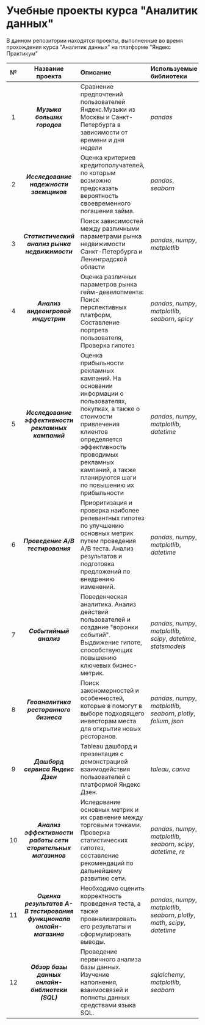 # Учебные проекты курса "Аналитик данных"

В данном репозитории находятся проекты, выполненные во время прохождения курса "Аналитик данных" на платформе "Яндекс Практикум"

| № | Название проекта | Описание | Используемые библиотеки |Ссылки| 
|:-:|:----------------:|:---------|:------------------------|:----:|
|1|***Музыка больших городов***|Сравнение предпочтений пользователей Яндекс.Музыки из Москвы и Санкт-Петербурга в зависимости от времени и дня недели|*pandas*|[Readme.md](https://github.com/fomichev-a-d/yandex_practicum_projects/blob/cede83615111d8a1179e368e7d6efe733cc58fc0/1%20-%20big_cities_music/Readme.md)|
|2|***Исследование надежности заемщиков***|Оценка критериев кредитополучателей, по которым возможно предсказать вероятность своевременного погашения займа.|*pandas*, *seaborn*|[Readme.md](https://github.com/fomichev-a-d/yandex_practicum_projects/blob/cede83615111d8a1179e368e7d6efe733cc58fc0/2%20-%20borrower_reliability/Readme.md)|
|3|***Статистический анализ рынка недвижимости***|Поиск зависимостей между различными параметрами рынка недвижимости Санкт-Петербурга и Ленинградской области|*pandas*, *numpy*, *matplotlib*|[Readme.md](https://github.com/fomichev-a-d/yandex_practicum_projects/blob/cede83615111d8a1179e368e7d6efe733cc58fc0/3%20-%20real_estate/Readme.md)|
|4|***Анализ видеоигровой индустрии***|Оценка различных параметров рынка гейм-девелопмента: Поиск перспективных платформ, Составление портрета пользователя, Проверка гипотез|*pandas*, *numpy*, *matplotlib*, *seaborn*, *spicy*|[Readme.md](https://github.com/fomichev-a-d/yandex_practicum_projects/blob/cede83615111d8a1179e368e7d6efe733cc58fc0/4%20-%20gamedev/Readme.md)|
|5|***Исследование эффективности рекламных кампаний***|Оценка прибыльности рекламных кампаний. На основании информации о пользователях, покупках, а также о стоимости привлечения клиентов определяется эффективность проводимых рекламных кампаний, а также планируются шаги по повышению их прибыльности|*pandas*, *numpy*, *matplotlib*, *datetime*|[Readme.md](https://github.com/fomichev-a-d/yandex_practicum_projects/blob/cede83615111d8a1179e368e7d6efe733cc58fc0/5%20-%20marketing/Readme.md)|
|6|***Проведение A/B тестирования***|Приоритизация и проверка наиболее релевантных гипотез по улучшению основных метрик путем проведения A/B теста. Анализ результатов и подготовка предложений по внедрению изменений.|*pandas*, *numpy*, *matplotlib*, *datetime*|[Readme.md](https://github.com/fomichev-a-d/yandex_practicum_projects/blob/cede83615111d8a1179e368e7d6efe733cc58fc0/6%20-%20A-B_test/Readme.md)|
|7|***Событийный анализ***|Поведенческая аналитика. Анализ действий пользователей и создание "воронки событий". Выдвижение гипоте, способствующих повышению ключевых бизнес-метрик.|*pandas*, *numpy*, *matplotlib*, *scipy*, *datetime*, *statsmodels*|[Readme.md](https://github.com/fomichev-a-d/yandex_practicum_projects/blob/cede83615111d8a1179e368e7d6efe733cc58fc0/7%20-%20event-based_analysis/Readme.md)|
|8|***Геоаналитика ресторанного бизнеса***|Поиск закономерностей и особенностей, которые в помогут в выборе подходящего инвесторам места для открытия новых ресторанов.|*pandas*, *numpy*, *matplotlib*, *seaborn*, *plotly*, *folium*, *json*|[Readme.md](https://github.com/fomichev-a-d/yandex_practicum_projects/blob/e20ae99d12096af645e2b188cdeecda8d2ee120d/8%20-%20restaurants/Readme.md)|
|9|***Дашборд сервиса Яндекс Дзен***|Tableau дашборд и презентация с демонстрацией взаимодействия пользователей с платформой Яндекс Дзен.|*taleau*, *canva*|[Readme.md](https://github.com/fomichev-a-d/yandex_practicum_projects/blob/ddfcc60426148d3d24eb10f6226744fecaae44c0/9%20-%20zen_dashboard/Readme.md)|
|10|***Анализ эффективности работы сети сторительных магазинов***|Иследование основных метрик и их сравнение между торговыми точками. Проверка статистических гипотез, составление рекомендаций по дальнейшему развитию сети.|*pandas*, *numpy*, *matplotlib*, *seaborn*, *scipy*, *datetime*, *re*|[Readme.md](https://github.com/fomichev-a-d/yandex_practicum_projects/blob/8e34c687798e35c1ba7fc9b91b78c013d74d59bd/10%20-%20hardware_retale/Readme.md)|
|11|***Оценка результатов A-B тестирования функционала онлайн-магазина***|Необходимо оценить корректность проведения теста, а также проанализировать его результаты и сформулировать выводы.|*pandas*, *numpy*, *matplotlib*, *seaborn*, *plotly*, *math*, *scipy*, *datetime*|[Readme.md](https://github.com/fomichev-a-d/yandex_practicum_projects/blob/5abd586ae531de2823b7b2b8c8e24795d9a6f727/11%20-%20A-B%20Test%20Analysis/Readme.md)|
|12|***Обзор базы данных онлайн-библиотеки (SQL)***|Проведение первичного анализа базы данных. Изучение наполнения, взаимосвязей и полноты данных средствами языка SQL.|*sqlalchemy*, *matplotlib*, *seaborn*|[Readme.md](https://github.com/fomichev-a-d/yandex_practicum_projects/blob/e20ae99d12096af645e2b188cdeecda8d2ee120d/8%20-%20restaurants/Readme.md)|
